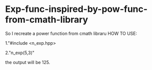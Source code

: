 # Exp-func-inspired-by-pow-func-from-cmath-library
So I recreate a power function from cmath libraru
HOW TO USE:

1."#include <n_exp.hpp>

2."n_exp(5,3)"

the output will be 125.
